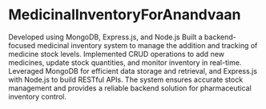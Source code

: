 # MedicinalInventoryForAnandvaan
Developed using MongoDB, Express.js, and Node.js
Built a backend-focused medicinal inventory system to manage the addition and tracking of medicine stock levels. Implemented CRUD operations to add new medicines, update stock quantities, and monitor inventory in real-time. Leveraged MongoDB for efficient data storage and retrieval, and Express.js with Node.js to build RESTful APIs. The system ensures accurate stock management and provides a reliable backend solution for pharmaceutical inventory control.
